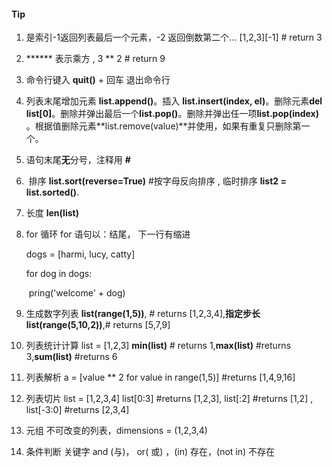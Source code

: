 #### Tip

1. 是索引-1返回列表最后一个元素，-2 返回倒数第二个...   \[1,2,3][-1]       # return 3

2.  ****** 表示乘方 ,      3 ** 2       # return 9

3.  命令行键入 **quit()** + 回车 退出命令行

4. 列表末尾增加元素 **list.append()**。插入 **list.insert(index, el)**。删除元素**del list[0]**。删除并弹出最后一个**list.pop()**。删除并弹出任一项**list.pop(index)** 。根据值删除元素**list.remove(value)**并使用，如果有重复只删除第一个。

5. 语句末尾**无**分号，注释用 **#**

6. ​ 排序 **list.sort(reverse=True)** #按字母反向排序 , 临时排序  **list2 = list.sorted()**.

7. 长度  **len(list)**

8. for 循环  for 语句以：结尾， 下一行有缩进

   dogs = [harmi, lucy, catty]

   for dog in dogs:

   ​	pring('welcome' + dog)

9. 生成数字列表 **list(range(1,5))**,  # returns [1,2,3,4],**指定步长list(range(5,10,2))**,# returns [5,7,9]

10. 列表统计计算 list = [1,2,3]   **min(list)** # returns 1,**max(list)** #returns 3,**sum(list)** #returns 6

11. 列表解析 a = [value ** 2 for value in range(1,5)] #returns [1,4,9,16]

12. 列表切片   list = [1,2,3,4]    list[0:3] #returns [1,2,3], list[:2] #returns [1,2]  , list[-3:0]  #returns [2,3,4]

13. 元组  不可改变的列表，dimensions = (1,2,3,4)

14. 条件判断 关键字  and (与)， or( 或) ，(in) 存在，(not in) 不存在

    ​